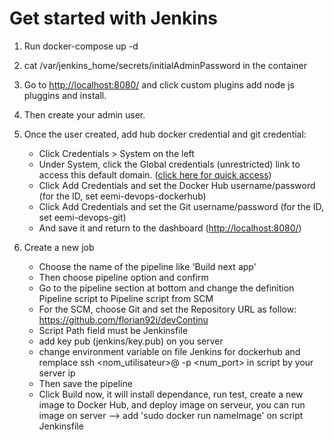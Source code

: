# Get started with Jenkins

1. Run docker-compose up -d

2. cat /var/jenkins_home/secrets/initialAdminPassword in the container

3. Go to [http://localhost:8080/](http://localhost:8080/) and click custom plugins add node js pluggins and install.

4. Then create your admin user.

5. Once the user created, add hub docker credential and git credential:
   - Click Credentials > System on the left
   - Under System, click the Global credentials (unrestricted) link to access this default domain. ([click here for quick access](http://localhost:8080/credentials/store/system/domain/_))
   - Click Add Credentials and set the Docker Hub username/password (for the ID, set eemi-devops-dockerhub)
   - Click Add Credentials and set the Git username/password (for the ID, set eemi-devops-git)
   - And save it and return to the dashboard ([http://localhost:8080/](http://localhost:8080/))
   
6. Create a new job   
   - Choose the name of the pipeline like 'Build next app'
   - Then choose pipeline option and confirm
   - Go to the pipeline section at bottom and change the definition Pipeline script to Pipeline script from SCM
   - For the SCM, choose Git and set the Repository URL as follow: https://github.com/florian92i/devContinu
   - Script Path field must be Jenkinsfile
   - add key pub (jenkins/key.pub) on you server 
   - change environment variable on file Jenkins for dockerhub and remplace ssh <nom_utilisateur>@<ipaddress> -p <num_port> in script by your server ip
   - Then save the pipeline
   - Click Build now, it will install dependance, run test, create a new image to Docker Hub, and deploy image on serveur, you can run image on server --> add 'sudo docker run nameImage' on script Jenkinsfile




